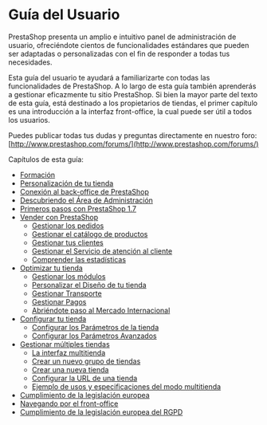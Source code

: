 # Guía del Usuario

PrestaShop presenta un amplio e intuitivo panel de administración de usuario, ofreciéndote cientos de funcionalidades estándares que pueden ser adaptadas o personalizadas con el fin de responder a todas tus necesidades.

Esta guía del usuario te ayudará a familiarizarte con todas las funcionalidades de PrestaShop. A lo largo de esta guía también aprenderás a gestionar eficazmente tu sitio PrestaShop. Si bien la mayor parte del texto de esta guía, está destinado a los propietarios de tiendas, el primer capítulo es una introducción a la interfaz front-office, la cual puede ser útil a todos los usuarios. 

Puedes publicar todas tus dudas y preguntas directamente en nuestro foro: [http://www.prestashop.com/forums/](http://www.prestashop.com/forums/)

Capítulos de esta guía:

* [Formación](formacion.md)
* [Personalización de tu tienda](personalizacion-de-tu-tienda.md)
* [Conexión al back-office de PrestaShop](conexion-al-back-office-de-prestashop.md)
* [Descubriendo el Área de Administración](descubriendo-el-area-de-administracion.md)
* [Primeros pasos con PrestaShop 1.7](primeros-pasos-con-prestashop-1.7.md)
* [Vender con PrestaShop](vender-con-prestashop/)
  * [Gestionar los pedidos](vender-con-prestashop/gestionar-los-pedidos/)
  * [Gestionar el catálogo de productos](vender-con-prestashop/gestionar-el-catalogo-de-productos/)
  * [Gestionar tus clientes](vender-con-prestashop/gestionar-tus-clientes/)
  * [Gestionar el Servicio de atención al cliente](vender-con-prestashop/gestionar-el-servicio-de-atencion-al-cliente/)
  * [Comprender las estadísticas](vender-con-prestashop/comprender-las-estadisticas.md)
* [Optimizar tu tienda](optimizar-tu-tienda/)
  * [Gestionar los módulos](optimizar-tu-tienda/gestionar-los-modulos/)
  * [Personalizar el Diseño de tu tienda](optimizar-tu-tienda/personalizar-el-diseno-de-tu-tienda/)
  * [Gestionar Transporte](optimizar-tu-tienda/gestionar-transporte/)
  * [Gestionar Pagos](optimizar-tu-tienda/gestionar-pagos/)
  * [Abriéndote paso al Mercado Internacional](optimizar-tu-tienda/abriendote-paso-al-mercado-internacional/)
* [Configurar tu tienda](configurar-tu-tienda/)
  * [Configurar los Parámetros de la tienda](configurar-tu-tienda/parametros-de-la-tienda/)
  * [Configurar los Parámetros Avanzados](configurar-tu-tienda/configurar-los-parametros-avanzados/)
* [Gestionar múltiples tiendas](gestionar-multiples-tiendas/)
  * [La interfaz multitienda](gestionar-multiples-tiendas/la-interfaz-multitienda.md)
  * [Crear un nuevo grupo de tiendas](gestionar-multiples-tiendas/crear-un-nuevo-grupo-de-tiendas.md)
  * [Crear una nueva tienda](gestionar-multiples-tiendas/crear-una-nueva-tienda.md)
  * [Configurar la URL de una tienda](gestionar-multiples-tiendas/configurar-la-url-de-una-tienda.md)
  * [Ejemplo de usos y especificaciones del modo multitienda](gestionar-multiples-tiendas/ejemplo-de-usos-y-especificaciones-del-modo-multitienda.md)
* [Cumplimiento de la legislación europea](cumplimiento-de-la-legislacion-europea.md)
* [Navegando por el front-office](navegando-por-el-front-office.md)
* [Cumplimiento de la legislación europea del RGPD](cumplimiento-de-la-legislacion-europea-del-rgpd.md)

